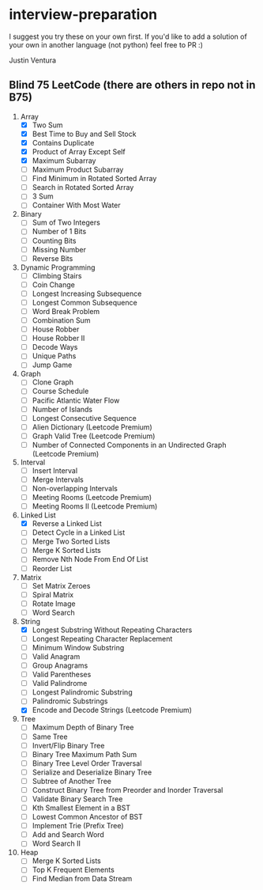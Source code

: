 # interview-preparation

I suggest you try these on your own first.  If you'd like to add a
solution of your own in another language (not python) feel free to
PR :)

Justin Ventura

## Blind 75 LeetCode (there are others in repo not in B75)
1. Array
    - [x] Two Sum
    - [x] Best Time to Buy and Sell Stock
    - [x] Contains Duplicate
    - [x] Product of Array Except Self
    - [x] Maximum Subarray
    - [ ] Maximum Product Subarray
    - [ ] Find Minimum in Rotated Sorted Array
    - [ ] Search in Rotated Sorted Array
    - [ ] 3 Sum
    - [ ] Container With Most Water

2. Binary
    - [ ] Sum of Two Integers
    - [ ] Number of 1 Bits
    - [ ] Counting Bits
    - [ ] Missing Number
    - [ ] Reverse Bits

3. Dynamic Programming
    - [ ] Climbing Stairs
    - [ ] Coin Change
    - [ ] Longest Increasing Subsequence
    - [ ] Longest Common Subsequence
    - [ ] Word Break Problem
    - [ ] Combination Sum
    - [ ] House Robber
    - [ ] House Robber II
    - [ ] Decode Ways
    - [ ] Unique Paths
    - [ ] Jump Game

4. Graph
    - [ ] Clone Graph
    - [ ] Course Schedule
    - [ ] Pacific Atlantic Water Flow
    - [ ] Number of Islands
    - [ ] Longest Consecutive Sequence
    - [ ] Alien Dictionary (Leetcode Premium)
    - [ ] Graph Valid Tree (Leetcode Premium)
    - [ ] Number of Connected Components in an Undirected Graph (Leetcode Premium)

5. Interval
    - [ ] Insert Interval
    - [ ] Merge Intervals
    - [ ] Non-overlapping Intervals
    - [ ] Meeting Rooms (Leetcode Premium)
    - [ ] Meeting Rooms II (Leetcode Premium)

6. Linked List
    - [x] Reverse a Linked List
    - [ ] Detect Cycle in a Linked List
    - [ ] Merge Two Sorted Lists
    - [ ] Merge K Sorted Lists
    - [ ] Remove Nth Node From End Of List
    - [ ] Reorder List

7. Matrix
    - [ ] Set Matrix Zeroes
    - [ ] Spiral Matrix
    - [ ] Rotate Image
    - [ ] Word Search

8. String
    - [x] Longest Substring Without Repeating Characters
    - [ ] Longest Repeating Character Replacement
    - [ ] Minimum Window Substring
    - [ ] Valid Anagram
    - [ ] Group Anagrams
    - [ ] Valid Parentheses
    - [ ] Valid Palindrome
    - [ ] Longest Palindromic Substring
    - [ ] Palindromic Substrings
    - [x] Encode and Decode Strings (Leetcode Premium)

9. Tree
    - [ ] Maximum Depth of Binary Tree
    - [ ] Same Tree
    - [ ] Invert/Flip Binary Tree
    - [ ] Binary Tree Maximum Path Sum
    - [ ] Binary Tree Level Order Traversal
    - [ ] Serialize and Deserialize Binary Tree
    - [ ] Subtree of Another Tree
    - [ ] Construct Binary Tree from Preorder and Inorder Traversal
    - [ ] Validate Binary Search Tree
    - [ ] Kth Smallest Element in a BST
    - [ ] Lowest Common Ancestor of BST
    - [ ] Implement Trie (Prefix Tree)
    - [ ] Add and Search Word
    - [ ] Word Search II

10. Heap
    - [ ] Merge K Sorted Lists
    - [ ] Top K Frequent Elements
    - [ ] Find Median from Data Stream
